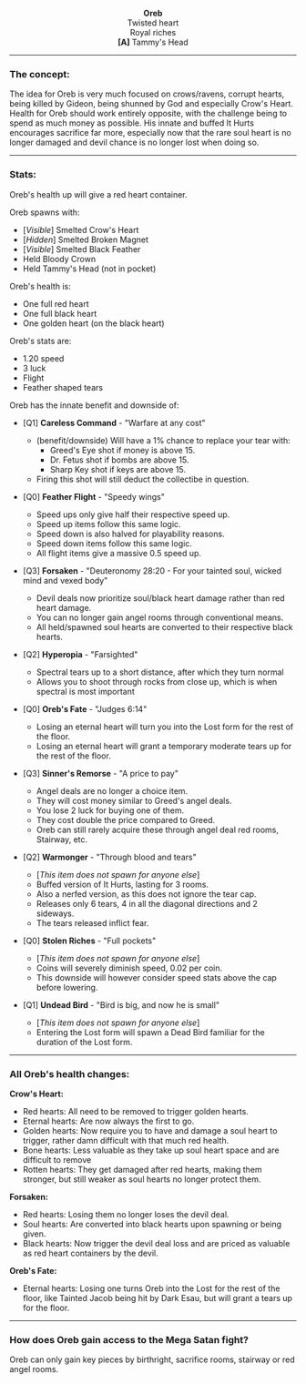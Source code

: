 <p style="text-align: center;">
  <b>Oreb</b>
  <br>
  Twisted heart
  <br>
  Royal riches
  <br>
  <b>[A]</b> Tammy's Head
</p>

-----


### The concept:

The idea for Oreb is very much focused on crows/ravens, corrupt hearts, being killed by Gideon, being shunned by God and especially Crow's Heart.
Health for Oreb should work entirely opposite, with the challenge being to spend as much money as possible.
His innate and buffed It Hurts encourages sacrifice far more, especially now that the rare soul heart is no longer damaged and devil chance is no longer lost when doing so.

-----

### Stats:

Oreb's health up will give a red heart container.

Oreb spawns with:
- [*Visible*] Smelted Crow's Heart
- [*Hidden*] Smelted Broken Magnet
- [*Visible*] Smelted Black Feather
- Held Bloody Crown
- Held Tammy's Head (not in pocket)

Oreb's health is:
- One full red heart
- One full black heart
- One golden heart (on the black heart)

Oreb's stats are:
- 1.20 speed
- 3 luck
- Flight
- Feather shaped tears

Oreb has the innate benefit and downside of:
- [Q1] **Careless Command** - "Warfare at any cost"
  - (benefit/downside) Will have a 1% chance to replace your tear with:
    - Greed's Eye shot if money is above 15.
    - Dr. Fetus shot if bombs are above 15.
    - Sharp Key shot if keys are above 15.
  - Firing this shot will still deduct the collectibe in question.
- [Q0] **Feather Flight** - "Speedy wings"
  - Speed ups only give half their respective speed up.
  - Speed up items follow this same logic.
  - Speed down is also halved for playability reasons.
  - Speed down items follow this same logic.
  - All flight items give a massive 0.5 speed up.
- [Q3] **Forsaken** - "Deuteronomy 28:20 - For your tainted soul, wicked mind and vexed body"
  - Devil deals now prioritize soul/black heart damage rather than red heart damage.
  - You can no longer gain angel rooms through conventional means.
  - All held/spawned soul hearts are converted to their respective black hearts.
- [Q2] **Hyperopia** - "Farsighted"
  - Spectral tears up to a short distance, after which they turn normal
  - Allows you to shoot through rocks from close up, which is when spectral is most important
- [Q0] **Oreb's Fate** - "Judges 6:14"
  - Losing an eternal heart will turn you into the Lost form for the rest of the floor.
  - Losing an eternal heart will grant a temporary moderate tears up for the rest of the floor.
- [Q3] **Sinner's Remorse** - "A price to pay"
  - Angel deals are no longer a choice item.
  - They will cost money similar to Greed's angel deals.
  - You lose 2 luck for buying one of them.
  - They cost double the price compared to Greed.
  - Oreb can still rarely acquire these through angel deal red rooms, Stairway, etc.


- [Q2] **Warmonger** - "Through blood and tears"
  - [*This item does not spawn for anyone else*]
  - Buffed version of It Hurts, lasting for 3 rooms.
  - Also a nerfed version, as this does not ignore the tear cap.
  - Releases only 6 tears, 4 in all the diagonal directions and 2 sideways.
  - The tears released inflict fear.
- [Q0] **Stolen Riches** - "Full pockets"
  - [*This item does not spawn for anyone else*]
  - Coins will severely diminish speed, 0.02 per coin.
  - This downside will however consider speed stats above the cap before lowering.
- [Q1] **Undead Bird** - "Bird is big, and now he is small"
  - [*This item does not spawn for anyone else*]
  - Entering the Lost form will spawn a Dead Bird familiar for the duration of the Lost form.

-----

### All Oreb's health changes:

**Crow's Heart:**
- Red hearts: All need to be removed to trigger golden hearts.
- Eternal hearts: Are now always the first to go.
- Golden hearts: Now require you to have and damage a soul heart to trigger, rather damn difficult with that much red health.
- Bone hearts: Less valuable as they take up soul heart space and are difficult to remove
- Rotten hearts: They get damaged after red hearts, making them stronger, but still weaker as soul hearts no longer protect them.

**Forsaken:**
- Red hearts: Losing them no longer loses the devil deal.
- Soul hearts: Are converted into black hearts upon spawning or being given.
- Black hearts: Now trigger the devil deal loss and are priced as valuable as red heart containers by the devil.

**Oreb's Fate:**
- Eternal hearts: Losing one turns Oreb into the Lost for the rest of the floor, like Tainted Jacob being hit by Dark Esau, but will grant a tears up for the floor.

---

### How does Oreb gain access to the Mega Satan fight?

Oreb can only gain key pieces by birthright, sacrifice rooms, stairway or red angel rooms.
